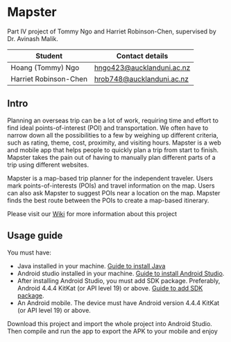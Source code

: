 # Mapster
Part IV project of Tommy Ngo and Harriet Robinson-Chen, supervised by Dr. Avinash Malik.

Student               | Contact details
----------------------|--------------------------
Hoang (Tommy) Ngo     | hngo423@aucklanduni.ac.nz
Harriet Robinson-Chen | hrob748@aucklanduni.ac.nz

## Intro
Planning an overseas trip can be a lot of work, requiring time and effort to find ideal points-of-interest (POI) and transportation. We often have to narrow down all the possibilities to a few by weighing up different criteria, such as rating, theme, cost, proximity, and visiting hours. Mapster is a web and mobile app that helps people to quickly plan a trip from start to finish. Mapster takes the pain out of having to manually plan different parts of a trip using different websites.

Mapster is a map-based trip planner for the independent traveler. Users mark points-of-interests (POIs) and travel information on the map. Users can also ask Mapster to suggest POIs near a location on the map. Mapster finds the best route between the POIs to create a map-based itinerary.

Please visit our [Wiki](https://github.com/harrietrc/Mapster/wiki) for more information about this project

## Usage guide
You must have:
 - Java installed in your machine. [Guide to install Java](https://www.java.com/en/download/help/index_installing.xml)
 - Android studio installed in your machine. [Guide to install Android Studio](https://developer.android.com/sdk/index.html).
 - After installing Android Studio, you must add SDK package. Preferably, Android 4.4.4 KitKat (or API level 19) or above. [Guide to add SDK package](https://developer.android.com/sdk/installing/adding-packages.html).
 - An Android mobile. The device must have Android version 4.4.4 KitKat (or API level 19) or above.
 
Download this project and import the whole project into Android Studio. Then compile and run the app to export the APK to your mobile and enjoy
